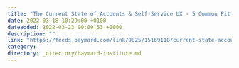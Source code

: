 ```yaml
---
title: "The Current State of Accounts & Self-Service UX - 5 Common Pitfalls & Best Practices "
date: 2022-03-18 10:29:00 +0100
dateadded: 2022-03-23 00:09:53 +0000
description: ""
link: "https://feeds.baymard.com/link/9825/15169118/current-state-accounts-selfservice"
category:
directory: _directory/baymard-institute.md
---
```

